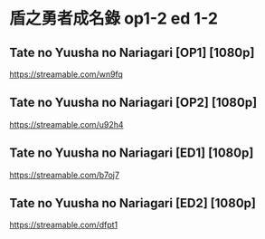 # 盾之勇者成名錄 op1-2 ed 1-2

## Tate no Yuusha no Nariagari [OP1] [1080p]
https://streamable.com/wn9fq

## Tate no Yuusha no Nariagari [OP2] [1080p]
https://streamable.com/u92h4

## Tate no Yuusha no Nariagari [ED1] [1080p]
https://streamable.com/b7oj7

## Tate no Yuusha no Nariagari [ED2] [1080p]
https://streamable.com/dfpt1
